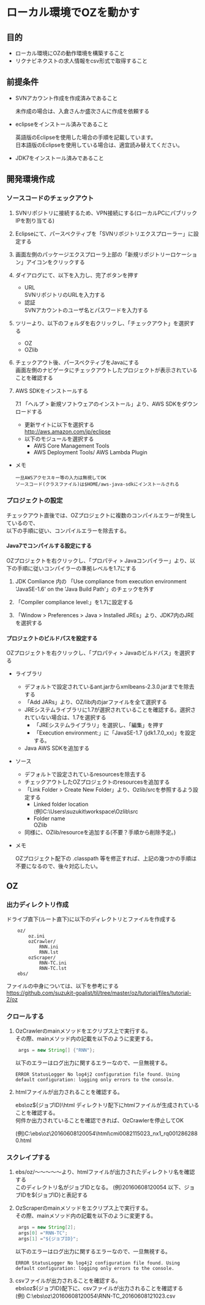 # ローカル環境でOZを動かす

## 目的

* ローカル環境にOZの動作環境を構築すること
* リクナビネクストの求人情報をcsv形式で取得すること

## 前提条件

* SVNアカウント作成を作成済みであること
 
  未作成の場合は、入倉さんか盛次さんに作成を依頼する

* eclipseをインストール済みであること

  英語版のEclipseを使用した場合の手順を記載しています。    
  日本語版のEclipseを使用している場合は、適宜読み替えてください。

* JDK7をインストール済みであること


## 開発環境作成

### ソースコードのチェックアウト

1. SVNリポジトリに接続するため、VPN接続にする(ローカルPCにパブリックIPを割り当てる)

2. Eclipseにて、パースペクティブを「SVNリポジトリエクスプローラー」に設定する

3. 画面左側のパッケージエクスプローラ上部の「新規リポジトリーロケーション」アイコンをクリックする

4. ダイアログにて、以下を入力し、完了ボタンを押す  

    * URL  
        SVNリポジトリのURLを入力する  
    * 認証  
        SVNアカウントのユーザ名とパスワードを入力する  

5. ツリーより、以下のフォルダを右クリックし、「チェックアウト」を選択する  

    * OZ  
    * OZlib  

6. チェックアウト後、パースペクティブをJavaにする  
   画面左側のナビゲータにチェックアウトしたプロジェクトが表示されていることを確認する

7. AWS SDKをインストールする  

    7.1 「ヘルプ > 新規ソフトウェアのインストール」より、AWS SDKをダウンロードする

    * 更新サイトに以下を選択する  
        http://aws.amazon.com/jp/eclipse  
    * 以下のモジュールを選択する  
        * AWS Core Management Tools
        * AWS Deployment Tools/ AWS Lambda Plugin  

* メモ

    ```
    一旦AWSアクセスキー等の入力は無視してOK  
    ソースコード(クラスファイル)は$HOME/aws-java-sdkにインストールされる  
    ```

### プロジェクトの設定

チェックアウト直後では、OZプロジェクトに複数のコンパイルエラーが発生しているので、  
以下の手順に従い、コンパイルエラーを除去する。

#### Java7でコンパイルする設定にする  

OZプロジェクトを右クリックし、「プロパティ > Javaコンパイラー」より、以下の手順に従いコンパイラーの準拠レベルを1.7にする  
    
1. JDK Comliance 内の 「Use compliance from execution environment 'JavaSE-1.6' on the 'Java Build Path'」のチェックを外す

2. 「Compiler compliance level:」を1.7に設定する

3. 「Window > Preferences > Java > Installed JREs」より、JDK7内のJREを選択する


#### プロジェクトのビルドパスを設定する

OZプロジェクトを右クリックし、「プロパティ > Javaのビルドパス」を選択する   

* ライブラリ  
   * デフォルトで設定されているant.jarからxmlbeans-2.3.0.jarまでを除去する  
   * 「Add JARs」より、OZ/lib内のjarファイルを全て選択する  
   * JREシステムライブラリに1.7が選択されていることを確認する。選択されていない場合は、1.7を選択する  
       * 「JREシステムライブラリ」を選択し、「編集」を押す
       * 「Execution environment:」に「JavaSE-1.7 (jdk1.7.0_xx)」を設定する。
   * Java AWS SDKを追加する  
* ソース  
   * デフォルトで設定されているresourcesを除去する  
   * チェックアウトしたOZプロジェクトのresourcesを追加する  
   * 「Link Folder > Create New Folder」より、Ozlib/srcを参照するよう設定する
     * Linked folder location  
       (例)C:\Users\suzukit\workspace\Ozlib\src  
     * Folder name  
       OZlib  
   * 同様に、OZlib/resourceを追加する(不要？手順から削除予定。)  
   
* メモ  

  OZプロジェクト配下の .classpath 等を修正すれば、上記の幾つかの手順は不要になるので、後々対応したい。

## OZ  

### 出力ディレクトリ作成  

ドライブ直下(ルート直下)に以下のディレクトリとファイルを作成する  

```
	oz/
		oz.ini
		ozCrawler/
			RNN.ini
			RNN.lst
		ozScraper/
			RNN-TC.ini
			RNN-TC.lst
	ebs/
```

ファイルの中身については、以下を参考にする  
https://github.com/suzukit-goalist/til/tree/master/oz/tutorial/files/tutorial-2/oz


### クロールする  

1. OzCrawlerのmainメソッドをエクリプス上で実行する。  
   その際、mainメソッド内の記載を以下のように変更する。

   ```java
	args = new String[] {"RNN"};
   ```

   以下のエラーはログ出力に関するエラーなので、一旦無視する。

   ```
   ERROR StatusLogger No log4j2 configuration file found. Using default configuration: logging only errors to the console.
   ```

2. htmlファイルが出力されることを確認する。
   
   ebs\oz\${ジョブID}\html ディレクトリ配下にhtmlファイルが生成されていることを確認する。  
   何件か出力されていることを確認できれば、OzCrawlerを停止してOK  

   (例)C:\ebs\oz\20160608120054\html\cmi0082115023_nx1_rq0012862880.html

### スクレイプする  

1. ebs/oz/～～～～～より、htmlファイルが出力されたディレクトリ名を確認する  
   このディレクトリ名がジョブIDとなる。 (例)20160608120054
   以下、ジョブIDを${ジョブID}と表記する

2. OzScraperのmainメソッドをエクリプス上で実行する。  
   その際、mainメソッド内の記載を以下のように変更する。  

   ```java
	args = new String[2];
	args[0] ="RNN-TC";
	args[1] ="${ジョブID}";
   ```  
   
   以下のエラーはログ出力に関するエラーなので、一旦無視する。

   ```
   ERROR StatusLogger No log4j2 configuration file found. Using default configuration: logging only errors to the console.
   ```

3. csvファイルが出力されることを確認する。  
   ebs\oz\${ジョブID}配下に、csvファイルが出力されることを確認する  
   (例) C:\ebs\oz\20160608120054\RNN-TC_20160608121023.csv  
